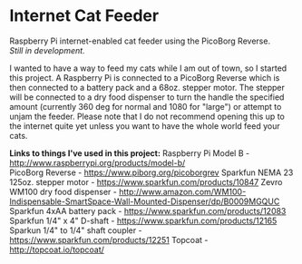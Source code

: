 # Internet Cat Feeder
Raspberry Pi internet-enabled cat feeder using the PicoBorg Reverse.  
*Still in development.*

I wanted to have a way to feed my cats while I am out of town, so I started this project. A Raspberry Pi is connected to a PicoBorg Reverse which is then connected to a battery pack and a 68oz. stepper motor. The stepper will be connected to a dry food dispenser to turn the handle the specified amount (currently 360 deg for normal and 1080 for "large") or attempt to unjam the feeder. Please note that I do not recommend opening this up to the internet quite yet unless you want to have the whole world feed your cats.

**Links to things I've used in this project:**
Raspberry Pi Model B - http://www.raspberrypi.org/products/model-b/  
PicoBorg Reverse - https://www.piborg.org/picoborgrev
Sparkfun NEMA 23 125oz. stepper motor - https://www.sparkfun.com/products/10847
Zevro WM100 dry food dispenser - http://www.amazon.com/WM100-Indispensable-SmartSpace-Wall-Mounted-Dispenser/dp/B0009MGQUC
Sparkfun 4xAA battery pack - https://www.sparkfun.com/products/12083
Sparkfun 1/4" x 4" D-shaft - https://www.sparkfun.com/products/12165
Sparkun 1/4" to 1/4" shaft coupler - https://www.sparkfun.com/products/12251
Topcoat - http://topcoat.io/topcoat/

